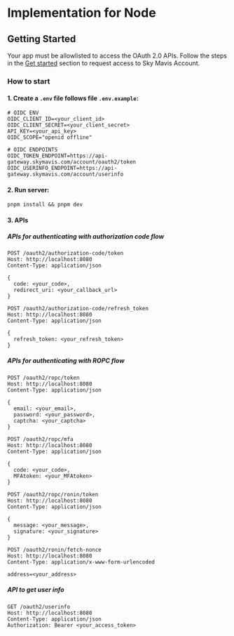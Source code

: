 # Implementation for Node

## Getting Started

Your app must be allowlisted to access the OAuth 2.0 APIs. Follow the steps in the [Get started](https://docs.skymavis.com/docs/sma-get-started#get-started) section to request access to Sky Mavis Account.

### How to start

#### 1. Create a `.env` file follows file `.env.example`:

```shell
# OIDC ENV
OIDC_CLIENT_ID=<your_client_id>
OIDC_CLIENT_SECRET=<your_client_secret>
API_KEY=<your_api_key>
OIDC_SCOPE="openid offline"

# OIDC ENDPOINTS
OIDC_TOKEN_ENDPOINT=https://api-gateway.skymavis.com/account/oauth2/token
OIDC_USERINFO_ENDPOINT=https://api-gateway.skymavis.com/account/userinfo
```

#### 2. Run server: 
```shell
pnpm install && pnpm dev
```
#### 3. APIs
##### APIs for authenticating with authorization code flow

```http
POST /oauth2/authorization-code/token
Host: http://localhost:8080
Content-Type: application/json

{
  code: <your_code>,
  redirect_uri: <your_callback_url>
}
```

```http
POST /oauth2/authorization-code/refresh_token
Host: http://localhost:8080
Content-Type: application/json

{
  refresh_token: <your_refresh_token>
}
```

##### APIs for authenticating with ROPC flow
```http
POST /oauth2/ropc/token
Host: http://localhost:8080
Content-Type: application/json

{
  email: <your_email>,
  password: <your_password>,
  captcha: <your_captcha>
}
```

```http
POST /oauth2/ropc/mfa
Host: http://localhost:8080
Content-Type: application/json

{
  code: <your_code>,
  MFAtoken: <your_MFAtoken>
}
```

```http
POST /oauth2/ropc/ronin/token
Host: http://localhost:8080
Content-Type: application/json

{
  message: <your_message>,
  signature: <your_signature>
}
```

```http
POST /oauth2/ronin/fetch-nonce
Host: http://localhost:8080
Content-Type: application/x-www-form-urlencoded

address=<your_address>
```

##### API to get user info
```http
GET /oauth2/userinfo
Host: http://localhost:8080
Content-Type: application/json
Authorization: Bearer <your_access_token>
```
